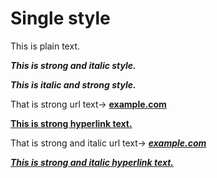 # Single style
This is plain text.

***This is strong and italic style.***

***This is italic and strong style.***

That is strong url text→
[**example.com**](example.com)

[**This is strong hyperlink text.**](example.com)

That is strong and italic url text→
[***example.com***](example.com)

[***This is strong and italic hyperlink text.***](example.com)

